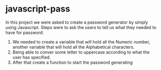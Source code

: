 # javascript-pass

In this project we were asked to create a password generator by simply using Javascript.
Steps were to ask the users to tell us what they needed to have for password. 

1. We needed to create a variable that will hold all the Numeric number, another variable that will hold all the Alphabetical characters.
2. Being able to conver some letter to uppercase according to what the user has specified.
3. After that create a function to start the password generating


